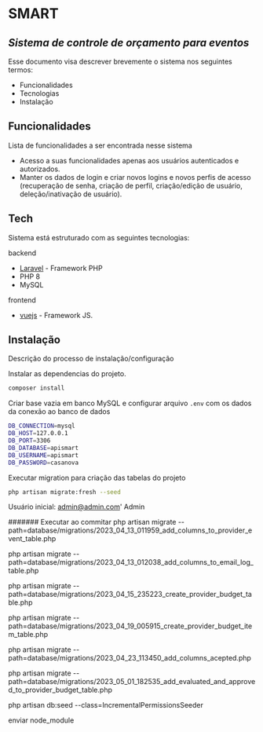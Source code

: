 # SMART
## _Sistema de controle de orçamento para eventos_


Esse documento visa descrever brevemente o sistema nos seguintes termos:

- Funcionalidades
- Tecnologias
- Instalação

## Funcionalidades

Lista de funcionalidades a ser encontrada nesse sistema

- Acesso a suas funcionalidades apenas aos usuários autenticados e autorizados.
- Manter os dados de login e criar novos logins e novos perfis de acesso (recuperação de senha, criação de perfil, criação/edição de usuário, deleção/inativação de usuário).


## Tech

Sistema está estruturado com as seguintes tecnologias:

backend
- [Laravel](https://laravel.com/docs) - Framework PHP
- PHP 8
- MySQL

frontend
- [vuejs](https://learnvue.co/) - Framework JS.


## Instalação

Descrição do processo de instalação/configuração 

Instalar as dependencias do projeto.

```sh
composer install
```

Criar base vazia em banco MySQL e configurar arquivo `.env` com os dados da conexão ao banco de dados

```sh
DB_CONNECTION=mysql
DB_HOST=127.0.0.1
DB_PORT=3306
DB_DATABASE=apismart
DB_USERNAME=apismart
DB_PASSWORD=casanova
```

Executar migration para criação das tabelas do projeto

```sh
php artisan migrate:fresh --seed
```

Usuário inicial: 
admin@admin.com'
Admin




####### Executar ao commitar
php artisan migrate --path=database/migrations/2023_04_13_011959_add_columns_to_provider_event_table.php

php artisan migrate --path=database/migrations/2023_04_13_012038_add_columns_to_email_log_table.php

php artisan migrate --path=database/migrations/2023_04_15_235223_create_provider_budget_table.php

php artisan migrate --path=database/migrations/2023_04_19_005915_create_provider_budget_item_table.php

php artisan migrate --path=database/migrations/2023_04_23_113450_add_columns_acepted.php

php artisan migrate --path=database/migrations/2023_05_01_182535_add_evaluated_and_approved_to_provider_budget_table.php

php artisan db:seed --class=IncrementalPermissionsSeeder

enviar node_module
